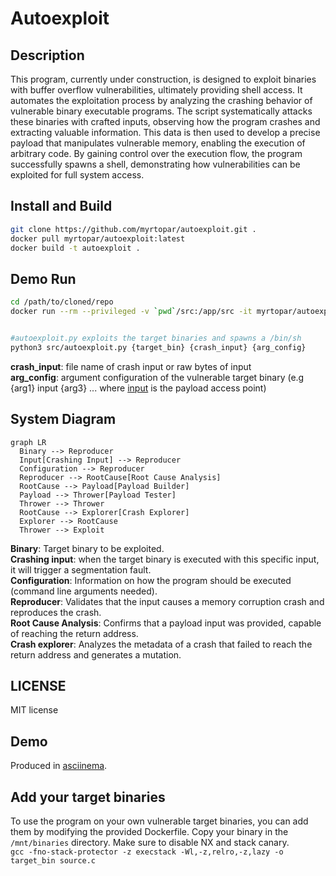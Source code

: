 # Autoexploit

## Description
This program, currently under construction, is designed to exploit binaries with buffer overflow vulnerabilities, ultimately providing shell access. It automates the exploitation process by analyzing the crashing behavior of vulnerable binary executable programs. The script systematically attacks these binaries with crafted inputs, observing how the program crashes and extracting valuable information. This data is then used to develop a precise payload that manipulates vulnerable memory, enabling the execution of arbitrary code. By gaining control over the execution flow, the program successfully spawns a shell, demonstrating how vulnerabilities can be exploited for full system access.

## Install and Build

```sh
git clone https://github.com/myrtopar/autoexploit.git .
docker pull myrtopar/autoexploit:latest
docker build -t autoexploit .
```

## Demo Run

```sh
cd /path/to/cloned/repo
docker run --rm --privileged -v `pwd`/src:/app/src -it myrtopar/autoexploit:latest


#autoexploit.py exploits the target binaries and spawns a /bin/sh
python3 src/autoexploit.py {target_bin} {crash_input} {arg_config}
```
**crash_input**: file name of crash input or raw bytes of input <br />
**arg_config**: argument configuration of the vulnerable target binary (e.g {arg1} input {arg3} ... where <u>input</u> is the payload access point) <br />

## System Diagram

```mermaid
graph LR
  Binary --> Reproducer
  Input[Crashing Input] --> Reproducer
  Configuration --> Reproducer
  Reproducer --> RootCause[Root Cause Analysis]
  RootCause --> Payload[Payload Builder]
  Payload --> Thrower[Payload Tester]
  Thrower --> Thrower
  RootCause --> Explorer[Crash Explorer]
  Explorer --> RootCause
  Thrower --> Exploit
```

**Binary**: Target binary to be exploited.<br />
**Crashing input**: when the target binary is executed with this specific input, it will trigger a segmentation fault.<br />
**Configuration**: Information on how the program should be executed (command line arguments needed).<br />
**Reproducer**: Validates that the input causes a memory corruption crash and reproduces the crash.<br />
**Root Cause Analysis**: Confirms that a payload input was provided, capable of reaching the return address.<br />
**Crash explorer**: Analyzes the metadata of a crash that failed to reach the return address and generates a mutation.<br />


<!-- ## Contribute -->

## LICENSE

MIT license

## Demo

Produced in [asciinema](https://asciinema.org/).

## Add your target binaries
To use the program on your own vulnerable target binaries, you can add them by modifying the provided Dockerfile. Copy your binary in the `/mnt/binaries` directory.
Make sure to disable NX and stack canary. <br />
`gcc -fno-stack-protector -z execstack -Wl,-z,relro,-z,lazy -o target_bin source.c`

<!-- for tests: <br />
docker run --rm --privileged -v `pwd`/src:/app/src -v `pwd`/tests:/app/tests -e PYTHONPATH=/app/src -it myrtopar/autoexploit:latest <br />
python3 -m pytest tests/test_exploit.py::test_exploit <br />

for target binaries with extra arguments: <br />
python3 src/autoexploit.py {target_bin} {arg1} {arg1_pos} <br />

e.g <br />
ncompress -c {arg1}<br />
python3 src/autoexploit.py ncompress -c 1<br /> -->




